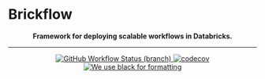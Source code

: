 # Brickflow



<p align="center">
    <b>Framework for deploying scalable workflows in Databricks.</b>
</p>

---

<p align="center">
     <a href="https://github.com/stikkireddy/brickflow/actions/workflows/onpush.yml">
        <img src="https://img.shields.io/github/workflow/status/stikkireddy/brickflow/build/main?style=for-the-badge"
             alt="GitHub Workflow Status (branch)"/>
    </a>
    <a href="https://codecov.io/gh/stikkireddy/brickflow">
        <img src="https://img.shields.io/codecov/c/github/stikkireddy/brickflow?style=for-the-badge&amp;token=S7ADH3W2E3"
             alt="codecov"/>
    </a>
    <a href="https://github.com/psf/black">
        <img src="https://img.shields.io/badge/code%20style-black-000000.svg?style=for-the-badge"
             alt="We use black for formatting"/>
    </a>
</p>